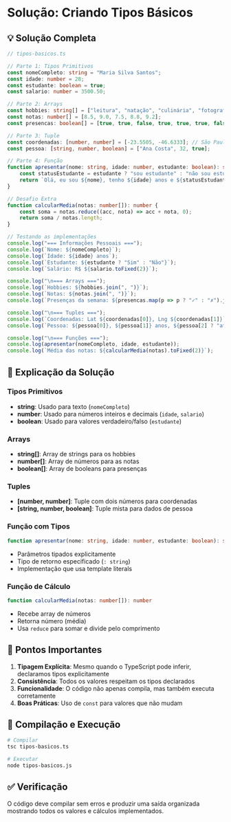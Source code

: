 # Solução: Criando Tipos Básicos

## 💡 Solução Completa

```typescript
// tipos-basicos.ts

// Parte 1: Tipos Primitivos
const nomeCompleto: string = "Maria Silva Santos";
const idade: number = 28;
const estudante: boolean = true;
const salario: number = 3500.50;

// Parte 2: Arrays
const hobbies: string[] = ["leitura", "natação", "culinária", "fotografia"];
const notas: number[] = [8.5, 9.0, 7.5, 8.8, 9.2];
const presencas: boolean[] = [true, true, false, true, true, true, false];

// Parte 3: Tuple
const coordenadas: [number, number] = [-23.5505, -46.6333]; // São Paulo
const pessoa: [string, number, boolean] = ["Ana Costa", 32, true];

// Parte 4: Função
function apresentar(nome: string, idade: number, estudante: boolean): string {
    const statusEstudante = estudante ? "sou estudante" : "não sou estudante";
    return `Olá, eu sou ${nome}, tenho ${idade} anos e ${statusEstudante}.`;
}

// Desafio Extra
function calcularMedia(notas: number[]): number {
    const soma = notas.reduce((acc, nota) => acc + nota, 0);
    return soma / notas.length;
}

// Testando as implementações
console.log("=== Informações Pessoais ===");
console.log(`Nome: ${nomeCompleto}`);
console.log(`Idade: ${idade} anos`);
console.log(`Estudante: ${estudante ? "Sim" : "Não"}`);
console.log(`Salário: R$ ${salario.toFixed(2)}`);

console.log("\n=== Arrays ===");
console.log(`Hobbies: ${hobbies.join(", ")}`);
console.log(`Notas: ${notas.join(", ")}`);
console.log(`Presenças da semana: ${presencas.map(p => p ? "✓" : "✗").join(" ")}`);

console.log("\n=== Tuples ===");
console.log(`Coordenadas: Lat ${coordenadas[0]}, Lng ${coordenadas[1]}`);
console.log(`Pessoa: ${pessoa[0]}, ${pessoa[1]} anos, ${pessoa[2] ? "ativo" : "inativo"}`);

console.log("\n=== Funções ===");
console.log(apresentar(nomeCompleto, idade, estudante));
console.log(`Média das notas: ${calcularMedia(notas).toFixed(2)}`);
```

## 📝 Explicação da Solução

### Tipos Primitivos
- **string**: Usado para texto (`nomeCompleto`)
- **number**: Usado para números inteiros e decimais (`idade`, `salario`)
- **boolean**: Usado para valores verdadeiro/falso (`estudante`)

### Arrays
- **string[]**: Array de strings para os hobbies
- **number[]**: Array de números para as notas
- **boolean[]**: Array de booleans para presenças

### Tuples
- **[number, number]**: Tuple com dois números para coordenadas
- **[string, number, boolean]**: Tuple mista para dados de pessoa

### Função com Tipos
```typescript
function apresentar(nome: string, idade: number, estudante: boolean): string
```
- Parâmetros tipados explicitamente
- Tipo de retorno especificado (`: string`)
- Implementação que usa template literals

### Função de Cálculo
```typescript
function calcularMedia(notas: number[]): number
```
- Recebe array de números
- Retorna número (média)
- Usa `reduce` para somar e divide pelo comprimento

## 🎯 Pontos Importantes

1. **Tipagem Explícita**: Mesmo quando o TypeScript pode inferir, declaramos tipos explicitamente
2. **Consistência**: Todos os valores respeitam os tipos declarados
3. **Funcionalidade**: O código não apenas compila, mas também executa corretamente
4. **Boas Práticas**: Uso de `const` para valores que não mudam

## 🚀 Compilação e Execução

```bash
# Compilar
tsc tipos-basicos.ts

# Executar
node tipos-basicos.js
```

## ✅ Verificação

O código deve compilar sem erros e produzir uma saída organizada mostrando todos os valores e cálculos implementados.
